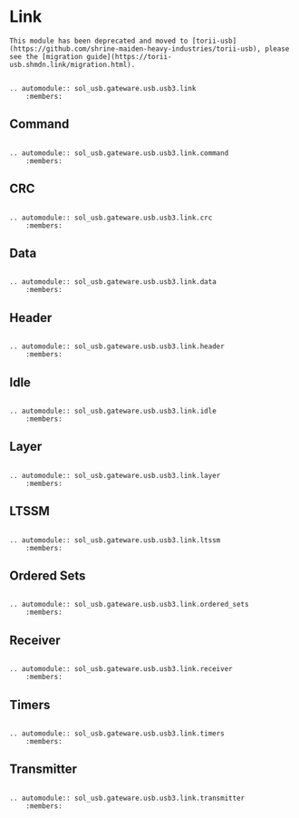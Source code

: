 # Link

```{important}
This module has been deprecated and moved to [torii-usb](https://github.com/shrine-maiden-heavy-industries/torii-usb), please see the [migration guide](https://torii-usb.shmdn.link/migration.html).
```

```{eval-rst}

.. automodule:: sol_usb.gateware.usb.usb3.link
	:members:

```

## Command

```{eval-rst}

.. automodule:: sol_usb.gateware.usb.usb3.link.command
	:members:

```

## CRC

```{eval-rst}

.. automodule:: sol_usb.gateware.usb.usb3.link.crc
	:members:

```

## Data

```{eval-rst}

.. automodule:: sol_usb.gateware.usb.usb3.link.data
	:members:

```

## Header

```{eval-rst}

.. automodule:: sol_usb.gateware.usb.usb3.link.header
	:members:

```

## Idle

```{eval-rst}

.. automodule:: sol_usb.gateware.usb.usb3.link.idle
	:members:

```

## Layer

```{eval-rst}

.. automodule:: sol_usb.gateware.usb.usb3.link.layer
	:members:

```

## LTSSM

```{eval-rst}

.. automodule:: sol_usb.gateware.usb.usb3.link.ltssm
	:members:

```

## Ordered Sets

```{eval-rst}

.. automodule:: sol_usb.gateware.usb.usb3.link.ordered_sets
	:members:

```

## Receiver

```{eval-rst}

.. automodule:: sol_usb.gateware.usb.usb3.link.receiver
	:members:

```

## Timers

```{eval-rst}

.. automodule:: sol_usb.gateware.usb.usb3.link.timers
	:members:

```

## Transmitter

```{eval-rst}

.. automodule:: sol_usb.gateware.usb.usb3.link.transmitter
	:members:

```
